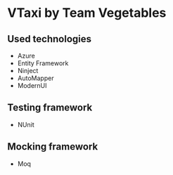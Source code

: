 # VTaxi by Team Vegetables
## Used technologies
* Azure
* Entity Framework
* Ninject
* AutoMapper
* ModernUI
## Testing framework
* NUnit
## Mocking framework
* Moq
